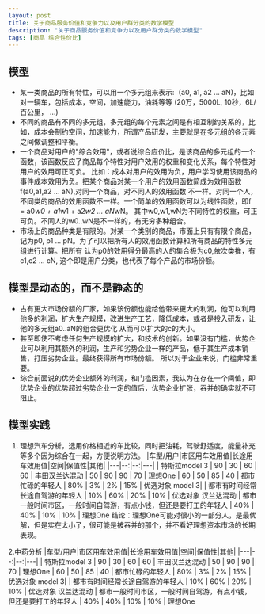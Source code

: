 ```yaml
---
layout: post
title: 关于商品服务价值和竞争力以及用户群分类的数学模型
description: "关于商品服务价值和竞争力以及用户群分类的数学模型"
tags: [商品 综合性价比] 
---
```



## 模型
+ 某一类商品的所有特性，可以用一个多元组来表示:（a0, a1, a2 ... aN)，比如对一辆车，包括成本，空间，加速能力，油耗等等 (20万，5000L, 10秒，6L/百公里， ...)
+ 不同的商品有不同的多元组，多元组的每个元素之间是有相互制约关系的，比如，成本会制约空间，加速能力，所谓产品研发，主要就是在多元组的各元素之间做调整和平衡。
+ 一个商品对用户的"综合效用"，或者说综合应价比，是该商品的多元组的一个函数，该函数反应了商品每个特性对用户效用的权重和变化关系，每个特性对用户的效用可正可负。
比如：成本对用户的效用为负，用户学习使用该商品的事件成本效用为负。把某个商品对某一个用户的效用函数简成为效用函数f(a0,a1,a2 ... aN),对同一个商品，对不同人的效用函数
不一样。对同一个人，不同类的商品的效用函数不一样。一个简单的效用函数可以为线性函数，即f = a0*w0 + a1*w1 + a2*w2 ... aN*wN。
其中w0,w1,wN为不同特性的权重，可正可负。不同人的w0..wN是不一样的，有无穷多种组合。
+ 市场上的商品种类是有限的。对某一个类别的商品，市面上只有有限个商品，记为p0, p1 ... pN。为了可以把所有人的效用函数计算和所有商品的特性多元组进行计算。把所有
认为p0的效用得分最高的人的集合极为c0,依次类推，有c1,c2 ... cN, 这个即是用户分类，也代表了每个产品的市场份额。
## 模型是动态的，而不是静态的
+ 占有更大市场份额的厂家，如果该份额也能给他带来更大的利润，他可以利用他多的利润，扩大生产规模，改进生产工艺，降低成本，或者是投入研发，让他的多元组a0..aN的组合更优化
从而可以扩大的c的大小。
+ 甚至即使不考虑任何生产规模的扩大，和技术的创新。如果没有门槛，优势企业可以利用其额外的利润，生产和劣势企业一样的产品，低于其生产成本销售，打压劣势企业。最终获得所有市场份额。
所以对于企业来说，门槛非常重要。
+ 综合前面说的优势企业额外的利润，和门槛因素，我认为在存在一个阈值，即优势企业的优势超过劣势企业一定的值后，优势企业扩张，吞并的确实就不可阻止。

## 模型实践
1. 理想汽车分析，选用价格相近的车比较，同时把油耗，驾驶舒适度，能量补充等多个因为综合在一起，方便说明方法。
|车型/用户|市区用车效用值|长途用车效用值|空间|保值性|其他|
|---|--:|--:|---|
| 特斯拉model 3 | 90 | 30 | 60 | 60
| 丰田汉兰达混动 | 50 | 90 | 90 | 70
| 理想One | 60 |  50 | 85 | 40
| 都市忙碌的年轻人 | 80% | 3% | 2% | 15% | 优选对象 model 3|
| 都市有时间经常长途自驾游的年轻人 | 10% | 60% | 20% | 10% | 优选对象 汉兰达混动
| 都市一般时间市区，一般时间自驾游，有点小钱，但还是要打工的年轻人 | 40% | 40% | 10% | 10% | 理想One
结论：理想One可能对很小的一部分人，是最优解，但是实在太小了，很可能是被吞并的那个，并不看好理想资本市场的长期表现。

2.中药分析
|车型/用户|市区用车效用值|长途用车效用值|空间|保值性|其他|
|---|--:|--:|---|
| 特斯拉model 3 | 90 | 30 | 60 | 60
| 丰田汉兰达混动 | 50 | 90 | 90 | 70
| 理想One | 60 |  50 | 85 | 40
| 都市忙碌的年轻人 | 80% | 3% | 2% | 15% | 优选对象 model 3|
| 都市有时间经常长途自驾游的年轻人 | 10% | 60% | 20% | 10% | 优选对象 汉兰达混动
| 都市一般时间市区，一般时间自驾游，有点小钱，但还是要打工的年轻人 | 40% | 40% | 10% | 10% | 理想One

  
  
    
  
  
  
  
   
  
  
  







   
